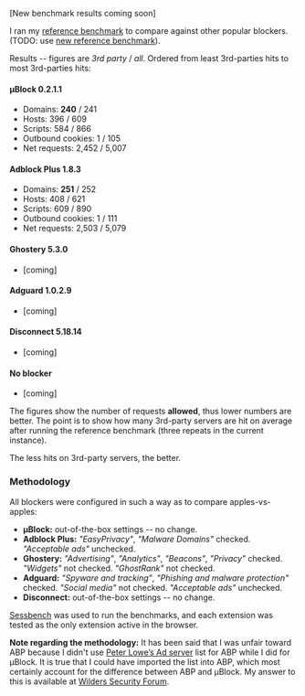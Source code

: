 [New benchmark results coming soon]

I ran my [reference benchmark](https://github.com/gorhill/httpswitchboard/wiki/Comparative-benchmarks-against-widely-used-blockers:-Top-15-Most-Popular-News-Websites) 
to compare against other popular blockers. (TODO: use [new reference benchmark](/gorhill/uBlock/wiki/Reference-benchmark)).

Results -- figures are *3rd party* / *all*. Ordered from least 3rd-parties hits to most 3rd-parties hits:

#### µBlock 0.2.1.1

- Domains: **240** / 241
- Hosts: 396 / 609
- Scripts: 584 / 866
- Outbound cookies: 1 / 105
- Net requests: 2,452 / 5,007

#### Adblock Plus 1.8.3

- Domains: **251** / 252
- Hosts: 408 / 621
- Scripts: 609 / 890
- Outbound cookies: 1 / 111
- Net requests: 2,503 / 5,079

#### Ghostery 5.3.0

- [coming]

#### Adguard 1.0.2.9

- [coming]

#### Disconnect 5.18.14

- [coming]

#### No blocker

- [coming]

The figures show the number of requests **allowed**, thus lower numbers are better. 
The point is to show how many 3rd-party servers are hit on average after running 
the reference benchmark (three repeats in the current instance).

The less hits on 3rd-party servers, the better.

### Methodology

All blockers were configured in such a way as to compare apples-vs-apples:

- **µBlock:** out-of-the-box settings -- no change.
- **Adblock Plus:** _"EasyPrivacy"_, _"Malware Domains"_ checked. _"Acceptable ads"_ unchecked.
- **Ghostery:** _"Advertising"_, _"Analytics"_, _"Beacons"_, _"Privacy"_ checked. _"Widgets"_ not checked. _"GhostRank"_ not checked. 
- **Adguard:** _"Spyware and tracking"_, _"Phishing and malware protection"_ checked. _"Social media"_ not checked. _"Acceptable ads"_ unchecked.
- **Disconnect:** out-of-the-box settings -- no change.

[Sessbench](https://github.com/gorhill/sessbench) was used to run the benchmarks, 
and each extension was tested as the only extension active in the browser.

**Note regarding the methodology:** It has been said that I was unfair toward ABP because I didn't
use [Peter Lowe’s Ad server](http://pgl.yoyo.org/) list for ABP while I did for µBlock. It is
true that I could have imported the list into ABP, which most certainly account for the difference
between ABP and µBlock. My answer to this is available at [Wilders Security Forum](http://www.wilderssecurity.com/threads/%C2%B5block-a-lean-and-fast-blocker.365273/page-3#post-2386023).